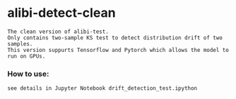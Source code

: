 # alibi-detect-clean
    The clean version of alibi-test.
    Only contains two-sample KS test to detect distribution drift of two samples.
    This version suppurts Tensorflow and Pytorch which allows the model to run on GPUs.

### How to use:
    
    see details in Jupyter Notebook drift_detection_test.ipython
